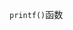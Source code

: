 `printf()`函数

  <?php
  echo 'RUNOOB'
  function test(){
  echo 'test'
  }
  
  ```javascript
  $(document).ready(function(){
  alert('RUNOOB');
  });
  ```
